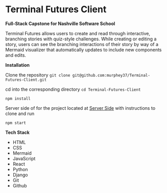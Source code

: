 # Terminal Futures Client

**Full-Stack Capstone for Nashville Software School**

Terminal Futures allows users to create and read through interactive, branching stories with quiz-style challenges. While creating or editing a story, users can see the branching interactions of their story by way of a Mermaid visualizer that automatically updates to include new components and edits.

**Installation**


Clone the repository `git clone git@github.com:murphey37/Terminal-Futures-Client.git`

cd into the corresponding directory `cd Terminal-Futures-Client`

`npm install`

Server side of for the project located at [Server Side](https://github.com/murphey37/Terminal-Futures-Server) with instructions to clone and run

`npm start`

**Tech Stack**

- HTML
- CSS
- Mermaid
- JavaScript
- React
- Python
- Django
- Git
- Github
